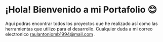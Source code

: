 # ¡Hola! Bienvenido a mi Portafolio :blush:

Aqui podras encontrar todos los proyectos que he realizado así como las herramientas que utilizo para el desarrollo.
Cualquier duda a mi correo electronico raulantoniomb1994@mail.com .

